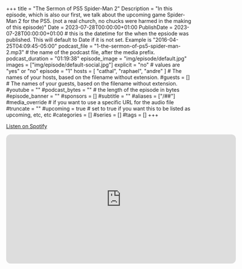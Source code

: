 +++
title = "The Sermon of PS5 Spider-Man 2"
Description = "In this episode, which is also our first, we talk about the upcoming game Spider-Man 2 for the PS5. (not a real church, no chucks were harmed in the making of this episode)"
Date = 2023-07-28T00:00:00+01:00
PublishDate = 2023-07-28T00:00:00+01:00 # this is the datetime for the when the epsiode was published. This will default to Date if it is not set. Example is "2016-04-25T04:09:45-05:00"
podcast_file = "1-the-sermon-of-ps5-spider-man-2.mp3" # the name of the podcast file, after the media prefix.
podcast_duration = "01:19:38"
episode_image = "img/episode/default.jpg"
images = ["img/episode/default-social.jpg"]
explicit = "no" # values are "yes" or "no"
episode = "1"
hosts = [ "cathal", "raphael", "andre" ] # The names of your hosts, based on the filename without extension.
#guests = [] # The names of your guests, based on the filename without extension.
#youtube = ""
#podcast_bytes = "" # the length of the episode in bytes
#episode_banner = ""
#sponsors = []
#subtitle = ""
#aliases = ["/##"]
#media_override # if you want to use a specific URL for the audio file
#truncate = ""
#upcoming = true # set to true if you want this to be listed as upcoming, etc, etc
#categories = []
#series = []
#tags = []
+++

[Listen on Spotify](https://open.spotify.com/episode/1Jp78X0o5iBmEntp1XHBM7?si=H0smYB-GQ3e7pB5NFRVLnA)

<iframe style="border-radius:12px" src="https://open.spotify.com/embed/episode/1Jp78X0o5iBmEntp1XHBM7/video?utm_source=generator" width="624" height="351" frameBorder="0" allowfullscreen="" allow="autoplay; clipboard-write; encrypted-media; fullscreen; picture-in-picture" loading="lazy"></iframe>
